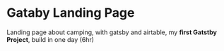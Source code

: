 # Gataby Landing Page

Landing page about camping, with gatsby and airtable, my **first Gatstby Project**,
build in one day (6hr) 
